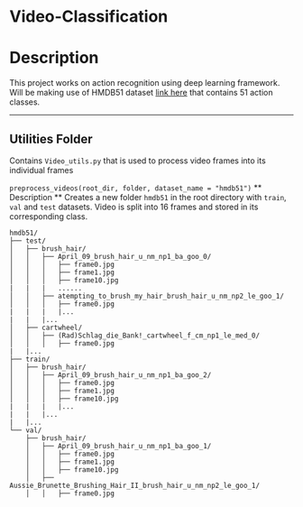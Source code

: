 # Video-Classification

# Description

This project works on action recognition using deep learning framework. Will be making use of HMDB51 dataset [link here](https://serre-lab.clps.brown.edu/resource/hmdb-a-large-human-motion-database/#Downloads) that contains 51 action classes.

---

## Utilities Folder
Contains `Video_utils.py` that is used to process video frames into its individual frames


`preprocess_videos(root_dir, folder, dataset_name = "hmdb51")` 
** Description **
Creates a new folder `hmdb51` in the root directory with `train`, `val` and `test` datasets. Video is split into 16 frames and stored in its corresponding class.




```
hmdb51/
├── test/
│   ├── brush_hair/
│   │   ├── April_09_brush_hair_u_nm_np1_ba_goo_0/
│   │   │   ├── frame0.jpg
│   │   │   ├── frame1.jpg
│   │   │   ├── frame10.jpg
|   |   |   ......
│   │   ├── atempting_to_brush_my_hair_brush_hair_u_nm_np2_le_goo_1/
│   │   │   ├── frame0.jpg
|   |   |   |...
|   |   |...
│   ├── cartwheel/
│   │   ├── (Rad)Schlag_die_Bank!_cartwheel_f_cm_np1_le_med_0/
│   │   │   ├── frame0.jpg
|   |...
├── train/
│   ├── brush_hair/
│   │   ├── April_09_brush_hair_u_nm_np1_ba_goo_2/
│   │   │   ├── frame0.jpg
│   │   │   ├── frame1.jpg
│   │   │   ├── frame10.jpg
|   |   |   |...
|   |   |...
|   |...
└── val/
    ├── brush_hair/
    │   ├── April_09_brush_hair_u_nm_np1_ba_goo_1/
    │   │   ├── frame0.jpg
    │   │   ├── frame1.jpg
    │   │   ├── frame10.jpg
    │   ├── Aussie_Brunette_Brushing_Hair_II_brush_hair_u_nm_np2_le_goo_1/
    │   │   ├── frame0.jpg

```
